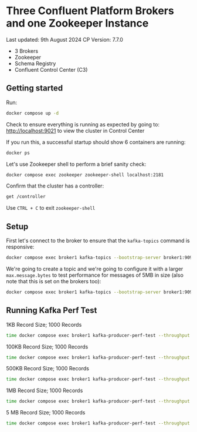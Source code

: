 # Three Confluent Platform Brokers and one Zookeeper Instance

Last updated: 9th August 2024
CP Version: 7.7.0

- 3 Brokers
- Zookeeper
- Schema Registry
- Confluent Control Center (C3)

## Getting started

Run:

```bash
docker compose up -d
```

Check to ensure everything is running as expected by going to: <http://localhost:9021> to view the cluster in Control Center

If you run this, a successful startup should show 6 containers are running:

```bash
docker ps
```

Let's use Zookeeper shell to perform a brief sanity check:

```bash
docker compose exec zookeeper zookeeper-shell localhost:2181
```

Confirm that the cluster has a controller:

```bash
get /controller
```

Use `CTRL + C` to exit `zookeeper-shell`

## Setup

First let's connect to the broker to ensure that the `kafka-topics` command is responsive:

```bash 
docker compose exec broker1 kafka-topics --bootstrap-server broker1:9092 --describe
```

We're going to create a topic and we're going to configure it with a larger `max.message.bytes` to test performance for messages of 5MB in size (also note that this is set on the brokers too):

```bash
docker compose exec broker1 kafka-topics --bootstrap-server broker1:9092 --topic test-topic --replication-factor 3 --partitions 3 --create --config min.insync.replicas=2 max.message.bytes=5242880
```

## Running Kafka Perf Test

1KB Record Size; 1000 Records

```bash
time docker compose exec broker1 kafka-producer-perf-test --throughput 1000 --num-records 1000 --topic test-topic --record-size 1024 --producer-props bootstrap.servers=broker1:9092 acks=all linger.ms=100 batch.size=1000 compression-type=lz4 max.request.size=5242880 --print-metrics
```

100KB Record Size; 1000 Records

```bash
time docker compose exec broker1 kafka-producer-perf-test --throughput 1000 --num-records 1000 --topic test-topic --record-size 102400 --producer-props bootstrap.servers=broker1:9092 acks=all linger.ms=100 batch.size=1000 compression-type=lz4 max.request.size=5242880 --print-metrics
```

500KB Record Size; 1000 Records

```bash
time docker compose exec broker1 kafka-producer-perf-test --throughput 1000 --num-records 1000 --topic test-topic --record-size 512000 --producer-props bootstrap.servers=broker1:9092 acks=all linger.ms=100 batch.size=1000 compression-type=lz4 max.request.size=5242880 --print-metrics
```

1MB Record Size; 1000 Records

```bash
time docker compose exec broker1 kafka-producer-perf-test --throughput 1000 --num-records 1000 --topic test-topic --record-size 1024000 --producer-props bootstrap.servers=broker1:9092 acks=all linger.ms=100 batch.size=1000 compression-type=lz4 max.request.size=5242880 --print-metrics
```

5 MB Record Size; 1000 Records

```bash
time docker compose exec broker1 kafka-producer-perf-test --throughput 1000 --num-records 1000 --topic test-topic --record-size 5120000 --producer-props bootstrap.servers=broker1:9092 acks=all linger.ms=100 batch.size=1000 compression-type=lz4 max.request.size=5242880 --print-metrics
```
